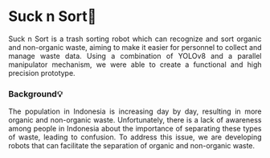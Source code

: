# Suck n Sort🚯
<p align="justify"> Suck n Sort is a trash sorting robot which can recognize and sort organic and non-organic waste, aiming to make it easier for personnel to collect and manage waste data. Using a combination of YOLOv8 and a parallel manipulator mechanism, we were able to create a functional and high precision prototype. </p>

### Background💡
<p align="justify"> The population in Indonesia is increasing day by day, resulting in more organic and non-organic waste. Unfortunately, there is a lack of awareness among people in Indonesia about the importance of separating these types of waste, leading to confusion. To address this issue, we are developing robots that can
facilitate the separation of organic and non-organic waste. </p>
